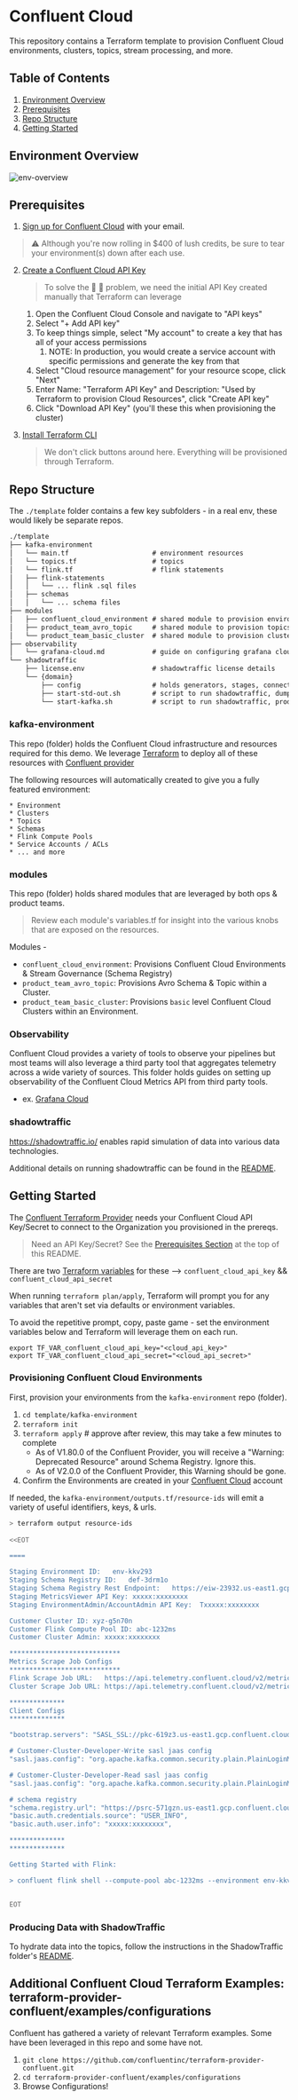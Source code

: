 # Confluent Cloud

This repository contains a Terraform template to provision Confluent Cloud environments, clusters, topics, stream processing, and more.

## Table of Contents

1. [Environment Overview](#environment-overview)
2. [Prerequisites](#prerequisites)
3. [Repo Structure](#repo-structure)
4. [Getting Started](#getting-started)

## Environment Overview

![env-overview](./assets/bwc_customer360.png)

## Prerequisites

1. [Sign up for Confluent Cloud](https://confluent.cloud/home) with your email.

> ⚠️️ Although you're now rolling in $400 of lush credits, be sure to tear your environment(s) down after each use.

2. [Create a Confluent Cloud API Key](https://registry.terraform.io/providers/confluentinc/confluent/latest/docs/guides/sample-project#create-a-cloud-api-key)

    > To solve the 🐥 🥚 problem, we need the initial API Key created manually that Terraform can leverage

   1. Open the Confluent Cloud Console and navigate to "API keys"
   2. Select "+ Add API key"
   3. To keep things simple, select "My account" to create a key that has all of your access permissions
      1. NOTE: In production, you would create a service account with specific permissions and generate the key from that
   4. Select "Cloud resource management" for your resource scope, click "Next"
   5. Enter Name: "Terraform API Key" and Description: "Used by Terraform to provision Cloud Resources", click "Create API key"  
   6. Click "Download API Key" (you'll these this when provisioning the cluster)

3. [Install Terraform CLI](https://developer.hashicorp.com/terraform/tutorials/aws-get-started/install-cli#install-terraform)

    > We don't click buttons around here. Everything will be provisioned through Terraform.

## Repo Structure

The `./template` folder contains a few key subfolders - in a real env, these would likely be separate repos. 

```txt
./template
├── kafka-environment  
│   └── main.tf                     # environment resources
│   └── topics.tf                   # topics
│   └── flink.tf                    # flink statements
│   ├── flink-statements
│   │   └── ... flink .sql files
│   ├── schemas
│   │   └── ... schema files
├── modules
│   ├── confluent_cloud_environment # shared module to provision environments
│   ├── product_team_avro_topic     # shared module to provision topics tied to an Avro schema
│   └── product_team_basic_cluster  # shared module to provision clusters & flink compute pools
├── observability
│   └── grafana-cloud.md            # guide on configuring grafana cloud to scrape confluent cloud Metrics API
└── shadowtraffic
    ├── license.env                 # shadowtraffic license details
    └── {domain}
        ├── config                  # holds generators, stages, connections, and other configurations
        ├── start-std-out.sh        # script to run shadowtraffic, dumping results to std out (for testing)
        └── start-kafka.sh          # script to run shadowtraffic, producing results to Kafka (configs required)
```

### kafka-environment

This repo (folder) holds the Confluent Cloud infrastructure and resources required for this demo.  We leverage [Terraform](https://developer.hashicorp.com/terraform) to deploy all of these resources with [Confluent provider](https://registry.terraform.io/providers/confluentinc/confluent/1.83.0)

The following resources will automatically created to give you a fully featured environment:

    * Environment
    * Clusters
    * Topics
    * Schemas
    * Flink Compute Pools
    * Service Accounts / ACLs
    * ... and more


### modules

This repo (folder) holds shared modules that are leveraged by both ops & product teams.

> Review each module's variables.tf for insight into the various knobs that are exposed on the resources.

Modules -

* `confluent_cloud_environment`: Provisions Confluent Cloud Environments & Stream Governance (Schema Registry)
* `product_team_avro_topic`: Provisions Avro Schema & Topic within a Cluster.
* `product_team_basic_cluster`: Provisions `basic` level Confluent Cloud Clusters within an Environment.

### Observability

Confluent Cloud provides a variety of tools to observe your pipelines but most teams will also leverage a third party tool that aggregates telemetry
across a wide variety of sources. This folder holds guides on setting up observability of the Confluent Cloud Metrics API from third party tools.

- ex. [Grafana Cloud](./template/observability/grafana-cloud.md)

### shadowtraffic

https://shadowtraffic.io/ enables rapid simulation of data into various data technologies.

Additional details on running shadowtraffic can be found in the [README](./template/shadowtraffic/README.md).

## Getting Started

The [Confluent Terraform Provider](https://registry.terraform.io/providers/confluentinc/confluent/latest/docs) needs your Confluent Cloud API Key/Secret to connect to the Organization you provisioned in the prereqs.

> Need an API Key/Secret? See the [Prerequisites Section](#prerequisites) at the top of this README.

There are two [Terraform variables](https://developer.hashicorp.com/terraform/language/values/variables) for these --> `confluent_cloud_api_key` && `confluent_cloud_api_secret`

When running `terraform plan/apply`, Terraform will prompt you for any variables that aren't set via defaults or environment variables.

To avoid the repetitive prompt, copy, paste game - set the environment variables below and Terraform will leverage them on each run.

```shell
export TF_VAR_confluent_cloud_api_key="<cloud_api_key>"
export TF_VAR_confluent_cloud_api_secret="<cloud_api_secret>"
```

### Provisioning Confluent Cloud **Environments**

First, provision your environments from the `kafka-environment` repo (folder).

1. `cd template/kafka-environment`
2. `terraform init`
3. `terraform apply` # approve after review, this may take a few minutes to complete
   - As of V1.80.0 of the Confluent Provider, you will receive a "Warning: Deprecated Resource" around Schema Registry. Ignore this.
   - As of V2.0.0 of the Confluent Provider, this Warning should be gone.
4. Confirm the Environments are created in your [Confluent Cloud](https://confluent.cloud/home) account

If needed, the `kafka-environment/outputs.tf/resource-ids` will emit a variety of useful identifiers, keys, & urls.

```bash
> terraform output resource-ids
            
<<EOT

====

Staging Environment ID:   env-kkv293
Staging Schema Registry ID:   def-3drm1o
Staging Schema Registry Rest Endpoint:   https://eiw-23932.us-east1.gcp.confluent.cloud
Staging MetricsViewer API Key: xxxxx:xxxxxxxx
Staging EnvironmentAdmin/AccountAdmin API Key:  Txxxxx:xxxxxxxx

Customer Cluster ID: xyz-g5n70n
Customer Flink Compute Pool ID: abc-1232ms
Customer Cluster Admin: xxxxx:xxxxxxxx

****************************
Metrics Scrape Job Configs
****************************
Flink Scrape Job URL:   https://api.telemetry.confluent.cloud/v2/metrics/cloud/export?resource.compute_pool.id=abc-1232ms
Cluster Scrape Job URL: https://api.telemetry.confluent.cloud/v2/metrics/cloud/export?resource.kafka.id=xyz-g5n70n

**************
Client Configs
**************

"bootstrap.servers": "SASL_SSL://pkc-619z3.us-east1.gcp.confluent.cloud:9092",

# Customer-Cluster-Developer-Write sasl jaas config
"sasl.jaas.config": "org.apache.kafka.common.security.plain.PlainLoginModule required username='xxxxx' password='xxxxxxxxxx';",

# Customer-Cluster-Developer-Read sasl jaas config
"sasl.jaas.config": "org.apache.kafka.common.security.plain.PlainLoginModule required username='xxxxx' password='xxxxxxxxxx';",

# schema registry
"schema.registry.url": "https://psrc-571gzn.us-east1.gcp.confluent.cloud",
"basic.auth.credentials.source": "USER_INFO",
"basic.auth.user.info": "xxxxx:xxxxxxxx",

**************
**************

Getting Started with Flink:

> confluent flink shell --compute-pool abc-1232ms --environment env-kkv293


EOT
```

### Producing Data with ShadowTraffic

To hydrate data into the topics, follow the instructions in the ShadowTraffic folder's [README](./template/shadowtraffic/README.md).

## Additional Confluent Cloud Terraform Examples: terraform-provider-confluent/examples/configurations

Confluent has gathered a variety of relevant Terraform examples. Some have been leveraged in this repo and some have not.

1. `git clone https://github.com/confluentinc/terraform-provider-confluent.git`
2. `cd terraform-provider-confluent/examples/configurations`
3. Browse Configurations!
